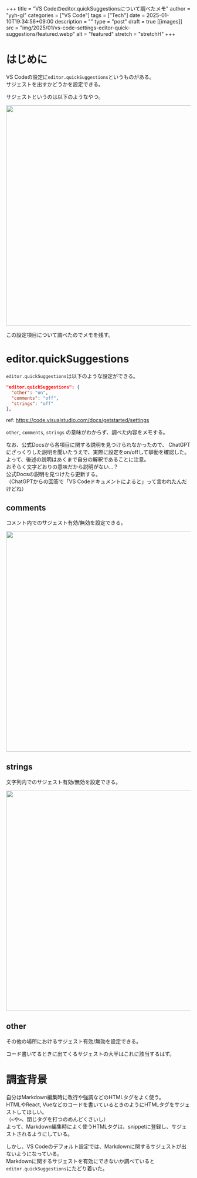 <!-- textlint-disable -->

+++
title = "VS Codeのeditor.quickSuggestionsについて調べたメモ"
author = "yyh-gl"
categories = ["VS Code"]
tags = ["Tech"]
date = 2025-01-10T19:34:56+09:00
description = ""
type = "post"
draft = true
[[images]]
  src = "img/2025/01/vs-code-settings-editor-quick-suggestions/featured.webp"
  alt = "featured"
  stretch = "stretchH"
+++

<!-- textlint-enable -->

# はじめに

VS Codeの設定に`editor.quickSuggestions`というものがある。<br>
サジェストを出すかどうかを設定できる。

サジェストというのは以下のようなやつ。

<img src="https://tech.yyh-gl.dev/img/2025/01/vs-code-settings-editor-quick-suggestions/suggest.webp" width="600">

この設定項目について調べたのでメモを残す。


# editor.quickSuggestions

`editor.quickSuggestions`は以下のような設定ができる。

```json
"editor.quickSuggestions": {
  "other": "on",
  "comments": "off",
  "strings": "off"
},
```
ref: https://code.visualstudio.com/docs/getstarted/settings

`other`, `comments`, `strings` の意味がわからず、調べた内容をメモする。

なお、公式Docsから各項目に関する説明を見つけられなかったので、
ChatGPTにざっくりした説明を聞いたうえで、実際に設定をon/offして挙動を確認した。<br>
よって、後述の説明はあくまで自分の解釈であることに注意。<br>
おそらく文字どおりの意味だから説明がない…？<br>
公式Docsの説明を見つけたら更新する。<br>
（ChatGPTからの回答で「VS Codeドキュメントによると」って言われたんだけどね）

## comments

コメント内でのサジェスト有効/無効を設定できる。

<img src="https://tech.yyh-gl.dev/img/2025/01/vs-code-settings-editor-quick-suggestions/suggest_in_comment.webp" width="600">

## strings

文字列内でのサジェスト有効/無効を設定できる。

<img src="https://tech.yyh-gl.dev/img/2025/01/vs-code-settings-editor-quick-suggestions/suggest_in_strings.webp" width="600">

## other

その他の場所におけるサジェスト有効/無効を設定できる。

コード書いてるときに出てくるサジェストの大半はこれに該当するはず。


# 調査背景

自分はMarkdown編集時に改行や強調などのHTMLタグをよく使う。<br>
HTMLやReact, Vueなどのコードを書いているときのようにHTMLタグをサジェストしてほしい。<br>
（`<`や`>`、閉じタグを打つのめんどくさいし）<br>
よって、Markdown編集時によく使うHTMLタグは、snippetに登録し、サジェストされるようにしている。

しかし、VS Codeのデフォルト設定では、Markdownに関するサジェストが出ないようになっている。<br>
Markdownに関するサジェストを有効にできないか調べていると`editor.quickSuggestions`にたどり着いた。
